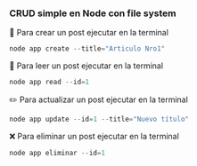 ### CRUD simple en Node con file system

💾 Para crear un post ejecutar en la terminal

``` js
node app create --title="Articulo Nro1"
```

📖 Para leer un post ejecutar en la terminal

```js
node app read --id=1
```

✏️ Para actualizar un post ejecutar en la terminal

```js
node app update --id=1 --title="Nuevo título"
```

❌ Para eliminar un post ejecutar en la terminal

```js
node app eliminar --id=1
```